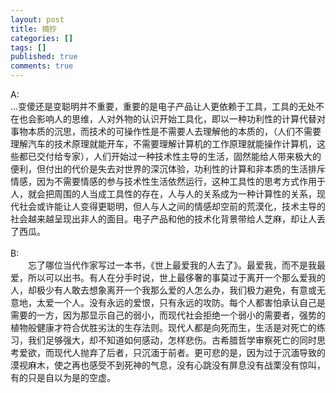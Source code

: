 ```yaml
---
layout: post
title: 摘抄
categories: []
tags: []
published: true
comments: true
---
```

<p><span class="Apple-style-span">A:<br />...变傻还是变聪明并不重要，重要的是电子产品让人更依赖于工具，工具的无处不在也会影响人的思维，人对外物的认识开始工具化，即以一种功利性的计算代替对事物本质的沉思，而技术的可操作性是不需要人去理解他的本质的，（人们不需要理解汽车的技术原理就能开车，不需要理解计算机的工作原理就能操作计算机，这些都已交付给专家），人们开始过一种技术性主导的生活，固然能给人带来极大的便利，但付出的代价是失去对世界的深沉体验，功利性的计算和非本质的生活排斥情感，因为不需要情感的参与技术性生活依然运行，这种工具性的思考方式作用于人，就会把周围的人当成工具性的存在，人与人的关系成为一种计算性的关系，现代社会或许能让人变得更聪明，但人与人之间的情感却空前的荒漠化，技术主导的社会越来越呈现出非人的面目。电子产品和他的技术化背景带给人芝麻，却让人丢了西瓜。</span> <br /><br />B:<br />　　忘了哪位当代作家写过一本书，《世上最爱我的人去了》。最爱我，而不是我最爱，所以可以出书。有人在分手时说，世上最侈奢的事莫过于离开一个那么爱我的人，却极少有人敢去想象离开一个我那么爱的人怎么办，我们极力避免，有意或无意地，太爱一个人。没有永远的爱恨，只有永远的攻防。每个人都害怕承认自己是需要的一方，因为那显示自己的弱小，而现代社会拒绝一个弱小的需要者，强势的植物般健康才符合优胜劣汰的生存法则。现代人都是向死而生，生活是对死亡的练习，我们足够强大，却不知道如何感动，怎样悲伤。古希腊哲学审察死亡的同时思考爱欲，而现代人抛弃了后者，只沉湎于前者。更可悲的是，因为过于沉湎导致的漠视麻木，使之再也感受不到死神的气息，没有心跳没有屏息没有战栗没有惊叫，有的只是自以为是的空虚。 </p>
